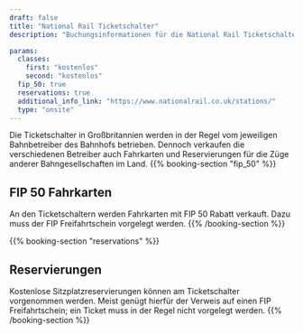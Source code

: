 ```yaml
---
draft: false
title: "National Rail Ticketschalter"
description: "Buchungsinformationen für die National Rail Ticketschalter."

params:
  classes:
    first: "kostenlos"
    second: "kostenlos"
  fip_50: true
  reservations: true
  additional_info_link: "https://www.nationalrail.co.uk/stations/"
  type: "onsite"
---
```


Die Ticketschalter in Großbritannien werden in der Regel vom jeweiligen Bahnbetreiber des Bahnhofs betrieben. Dennoch verkaufen die verschiedenen Betreiber auch Fahrkarten und Reservierungen für die Züge anderer Bahngesellschaften im Land.
{{% booking-section "fip_50" %}}

## FIP 50 Fahrkarten

An den Ticketschaltern werden Fahrkarten mit FIP 50 Rabatt verkauft. Dazu muss der FIP Freifahrtschein vorgelegt werden.
{{% /booking-section %}}

{{% booking-section "reservations" %}}

## Reservierungen

Kostenlose Sitzplatzreservierungen können am Ticketschalter vorgenommen werden. Meist genügt hierfür der Verweis auf einen FIP Freifahrtschein; ein Ticket muss in der Regel nicht vorgelegt werden.
{{% /booking-section %}}
